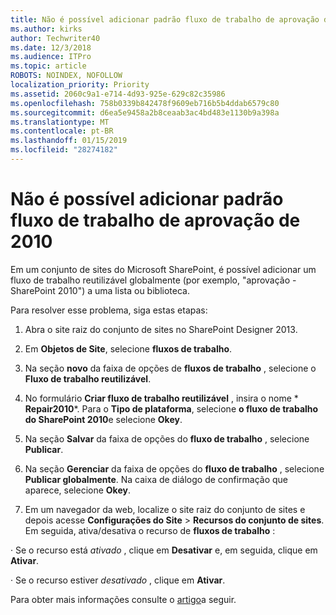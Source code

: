 ```yaml
---
title: Não é possível adicionar padrão fluxo de trabalho de aprovação de 2010
ms.author: kirks
author: Techwriter40
ms.date: 12/3/2018
ms.audience: ITPro
ms.topic: article
ROBOTS: NOINDEX, NOFOLLOW
localization_priority: Priority
ms.assetid: 2060c9a1-e714-4d93-925e-629c82c35986
ms.openlocfilehash: 758b0339b842478f9609eb716b5b4ddab6579c80
ms.sourcegitcommit: d6ea5e9458a2b8ceaab3ac4bd483e1130b9a398a
ms.translationtype: MT
ms.contentlocale: pt-BR
ms.lasthandoff: 01/15/2019
ms.locfileid: "28274182"
---
```

# <a name="cant-add-default-2010-approval-workflow"></a>Não é possível adicionar padrão fluxo de trabalho de aprovação de 2010

Em um conjunto de sites do Microsoft SharePoint, é possível adicionar um fluxo de trabalho reutilizável globalmente (por exemplo, "aprovação - SharePoint 2010") a uma lista ou biblioteca.
  
Para resolver esse problema, siga estas etapas: 
  
1. Abra o site raiz do conjunto de sites no SharePoint Designer 2013.
  
2. Em **Objetos de Site**, selecione **fluxos de trabalho**. 
  
3. Na seção **novo** da faixa de opções de **fluxos de trabalho** , selecione o **Fluxo de trabalho reutilizável**. 
  
4. No formulário **Criar fluxo de trabalho reutilizável** , insira o nome * **Repair2010***. Para o **Tipo de plataforma**, selecione **o fluxo de trabalho do SharePoint 2010**e selecione **Okey**. 
  
5. Na seção **Salvar** da faixa de opções do **fluxo de trabalho** , selecione **Publicar**. 
  
6. Na seção **Gerenciar** da faixa de opções do **fluxo de trabalho** , selecione **Publicar globalmente**. Na caixa de diálogo de confirmação que aparece, selecione **Okey**. 
  
7. Em um navegador da web, localize o site raiz do conjunto de sites e depois acesse **Configurações do Site** \> **Recursos do conjunto de sites**. Em seguida, ativa/desativa o recurso de **fluxos de trabalho** : 
  
· Se o recurso está *ativado* , clique em **Desativar** e, em seguida, clique em **Ativar**. 
  
· Se o recurso estiver *desativado* , clique em **Ativar**. 
  
Para obter mais informações consulte o [artigo](https://go.microsoft.com/fwlink/?linkid=2047770&amp;clcid=0x409)a seguir.
  

